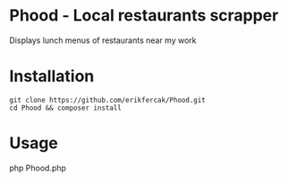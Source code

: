 # Phood - Local restaurants scrapper
Displays lunch menus of restaurants near my work

# Installation
    git clone https://github.com/erikfercak/Phood.git
    cd Phood && composer install

# Usage
php Phood.php
